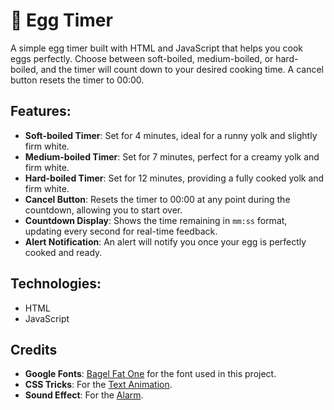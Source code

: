 # 🥚 Egg Timer 

A simple egg timer built with HTML and JavaScript that helps you cook eggs perfectly. Choose between soft-boiled, medium-boiled, or hard-boiled, and the timer will count down to your desired cooking time. A cancel button resets the timer to 00:00.

## Features:
- **Soft-boiled Timer**: Set for 4 minutes, ideal for a runny yolk and slightly firm white.
- **Medium-boiled Timer**: Set for 7 minutes, perfect for a creamy yolk and firm white.
- **Hard-boiled Timer**: Set for 12 minutes, providing a fully cooked yolk and firm white.
- **Cancel Button**: Resets the timer to 00:00 at any point during the countdown, allowing you to start over.
- **Countdown Display**: Shows the time remaining in `mm:ss` format, updating every second for real-time feedback.
- **Alert Notification**: An alert will notify you once your egg is perfectly cooked and ready.

## Technologies:
- HTML
- JavaScript

## Credits

- **Google Fonts**: [Bagel Fat One](https://fonts.google.com/specimen/Bagel+Fat+One) for the font used in this project.
- **CSS Tricks**: For the [Text Animation](https://codepen.io/Juxtopposed/pen/OJrLZvb).
- **Sound Effect**: For the [Alarm](https://mixkit.co/free-sound-effects/alarm/).
